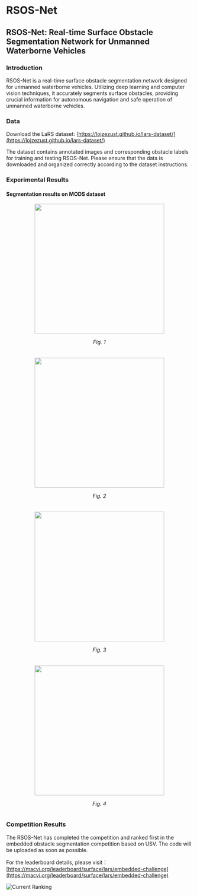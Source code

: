 # RSOS-Net

## RSOS-Net: Real-time Surface Obstacle Segmentation Network for Unmanned Waterborne Vehicles

### Introduction

RSOS-Net is a real-time surface obstacle segmentation network designed for unmanned waterborne vehicles. Utilizing deep learning and computer vision techniques, it accurately segments surface obstacles, providing crucial information for autonomous navigation and safe operation of unmanned waterborne vehicles.

### Data

Download the LaRS dataset: [https://lojzezust.github.io/lars-dataset/](https://lojzezust.github.io/lars-dataset/)

The dataset contains annotated images and corresponding obstacle labels for training and testing RSOS-Net. Please ensure that the data is downloaded and organized correctly according to the dataset instructions.

### Experimental Results  
#### Segmentation results on MODS dataset   
<div style="max-width: 800px;
            margin: 0 auto;
            display: flex;
            flex-wrap: wrap;
            justify-content: center;
            gap: 20px;">
  <!-- 第一行动图1-2 -->
  <div style="flex: 0 0 48%;  /* 单图占比48%，留2%间隙 */
              text-align: center;">
    <img src="url1" width="350">
    <p><em>Fig. 1</em></p>
  </div>
  
  <div style="flex: 0 0 48%;
              text-align: center;">
    <img src="url2" width="350">
    <p><em>Fig. 2</em></p>
  </div>
  
  <!-- 第二行动图3-4 -->
  <div style="flex: 0 0 48%;
              text-align: center;">
    <img src="url3" width="350">
    <p><em>Fig. 3</em></p>
  </div>
  
  <div style="flex: 0 0 48%;
              text-align: center;">
    <img src="url4" width="350">
    <p><em>Fig. 4</em></p>
  </div>
</div>

### Competition Results
The RSOS-Net has completed the competition and ranked first in the embedded obstacle segmentation competition based on USV. The code will be uploaded as soon as possible.

For the leaderboard details, please visit：[https://macvi.org/leaderboard/surface/lars/embedded-challenge](https://macvi.org/leaderboard/surface/lars/embedded-challenge)

![Current Ranking](https://github.com/Yuan-Feng1998/RSOS-Net2024/blob/main/Rank.png)
